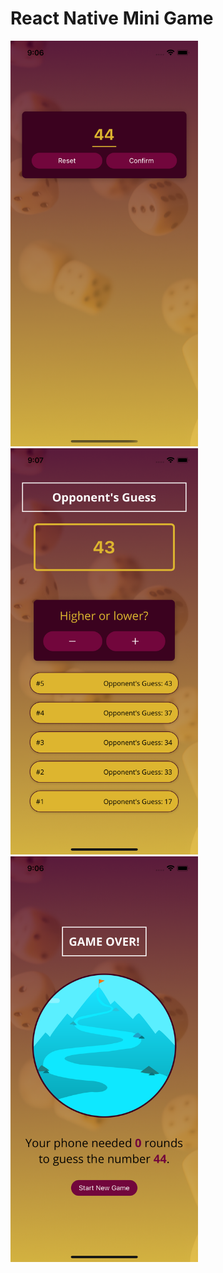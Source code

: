# React Native Mini Game

<img src="https://raw.githubusercontent.com/wghglory/rn-guess-game/master/screenshots/game-start.png" alt="game start" style="width:300px">

<img src="https://raw.githubusercontent.com/wghglory/rn-guess-game/master/screenshots/game.png" alt="game" style="width:300px">

<img src="https://raw.githubusercontent.com/wghglory/rn-guess-game/master/screenshots/gameover.png" alt="game over" style="width:300px">
